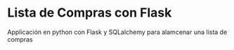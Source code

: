 # Lista de Compras con Flask
Applicación en python con Flask y SQLalchemy para alamcenar una lista de compras

